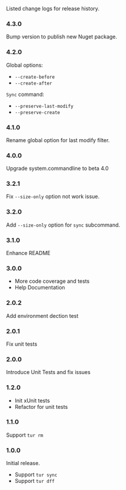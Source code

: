 Listed change logs for release history.

### 4.3.0

Bump version to publish new Nuget package.

### 4.2.0

Global options:

- `--create-before`
- `--create-after`

`Sync` command:

- `--preserve-last-modify`
- `--preserve-create`

### 4.1.0

Rename global option for last modify filter.

### 4.0.0

Upgrade system.commandline to beta 4.0

### 3.2.1

Fix `--size-only` option not work issue.

### 3.2.0

Add `--size-only` option for `sync` subcommand.

### 3.1.0

Enhance README

### 3.0.0

- More code coverage and tests
- Help Documentation

### 2.0.2

Add environment dection test

### 2.0.1

Fix unit tests

### 2.0.0

Introduce Unit Tests and fix issues

### 1.2.0

- Init xUnit tests
- Refactor for unit tests

### 1.1.0

Support `tur rm`

### 1.0.0

Initial release. 

- Support `tur sync`
- Support `tur dff`